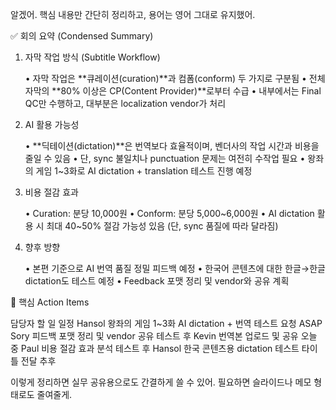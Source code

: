 
알겠어. 핵심 내용만 간단히 정리하고, 용어는 영어 그대로 유지했어.

✅ 회의 요약 (Condensed Summary)

1. 자막 작업 방식 (Subtitle Workflow)

	•	자막 작업은 **큐레이션(curation)**과 컴폼(conform) 두 가지로 구분됨
	•	전체 자막의 **80% 이상은 CP(Content Provider)**로부터 수급
	•	내부에서는 Final QC만 수행하고, 대부분은 localization vendor가 처리

2. AI 활용 가능성

	•	**딕테이션(dictation)**은 번역보다 효율적이며, 벤더사의 작업 시간과 비용을 줄일 수 있음
	•	단, sync 불일치나 punctuation 문제는 여전히 수작업 필요
	•	왕좌의 게임 1~3화로 AI dictation + translation 테스트 진행 예정

3. 비용 절감 효과

	•	Curation: 분당 10,000원
	•	Conform: 분당 5,000~6,000원
	•	AI dictation 활용 시 최대 40~50% 절감 가능성 있음 (단, sync 품질에 따라 달라짐)

4. 향후 방향

	•	본편 기준으로 AI 번역 품질 정밀 피드백 예정
	•	한국어 콘텐츠에 대한 한글→한글 dictation도 테스트 예정
	•	Feedback 포맷 정리 및 vendor와 공유 계획

📌 핵심 Action Items

담당자	할 일	일정
Hansol	왕좌의 게임 1~3화 AI dictation + 번역 테스트 요청	ASAP
Sory	피드백 포맷 정리 및 vendor 공유	테스트 후
Kevin	번역본 업로드 및 공유	오늘 중
Paul	비용 절감 효과 분석	테스트 후
Hansol	한국 콘텐츠용 dictation 테스트 타이틀 전달	추후

이렇게 정리하면 실무 공유용으로도 간결하게 쓸 수 있어. 필요하면 슬라이드나 메모 형태로도 줄여줄게.

